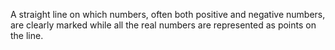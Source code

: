 A straight line on which numbers, often both positive and negative
numbers, are clearly marked while all the real numbers are represented
as points on the line.
